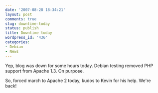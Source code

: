 ```yaml
---
date: '2007-08-28 18:34:21'
layout: post
comments: true
slug: downtime-today
status: publish
title: Downtime today
wordpress_id: '436'
categories:
- Debian
- News
---
```


Yep, blog was down for some hours today. Debian testing removed PHP support from Apache 1.3. On purpose.

So, forced march to Apache 2 today, kudos to Kevin for his help. We're back!
